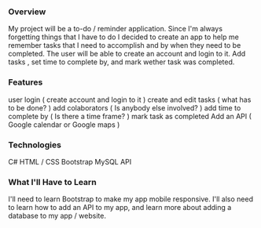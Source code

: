 
### Overview
My project will be a to-do / reminder application. Since I'm always forgetting things that I have to do I decided to create an app to help me remember tasks that I need to accomplish and by when they need to be completed.
The user will be able to create an account and login to it. Add tasks , set time to complete by, and mark wether task was completed.

### Features
user login ( create account and login to it )
create and edit tasks ( what has to be done? )
add colaborators ( Is anybody else involved? )
add time to complete by ( Is there a time frame? )
mark task as completed
Add an API ( Google calendar  or Google maps ) 

### Technologies
C#
HTML / CSS
Bootstrap
MySQL
API


### What I'll Have to Learn
I'll need to learn Bootstrap to make my app mobile responsive. I'll also need to learn how to add an API to my app, and learn more about adding a database to my app / website.
